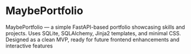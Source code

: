# MaybePortfolio
MaybePortfolio — a simple FastAPI-based portfolio showcasing skills and projects. Uses SQLite, SQLAlchemy, Jinja2 templates, and minimal CSS. Designed as a clean MVP, ready for future frontend enhancements and interactive features
